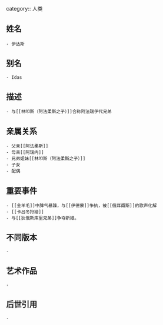 category:: 人类
## 姓名
	- 伊达斯
## 别名
	- Idas
## 描述
	- 与[[林叩斯（阿法柔斯之子）]]合称阿法瑞伊代兄弟
## 亲属关系
	- 父亲[[阿法柔斯]]
	- 母亲[[阿瑞内]]
	- 兄弟姐妹[[林叩斯（阿法柔斯之子）]]
	- 子女
	- 配偶
## 重要事件
	- [[金羊毛]]中脾气暴躁，与[[伊德蒙]]争执，被[[俄耳甫斯]]的歌声化解
	- [[卡吕冬狩猎]]
	- 与[[狄俄斯库里兄弟]]争夺新娘。
## 不同版本
	-
## 艺术作品
	-
## 后世引用
	-
